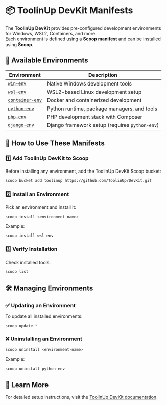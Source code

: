 # 📦 ToolinUp DevKit Manifests

The **ToolinUp DevKit** provides pre-configured development environments for Windows, WSL2, Containers, and more.  
Each environment is defined using a **Scoop manifest** and can be installed using **Scoop**.

## 📁 Available Environments

| Environment      | Description |
|-----------------|-------------|
| [`win-env`](../docs/win-env/README.md) | Native Windows development tools |
| [`wsl-env`](../docs/wsl-env/README.md) | WSL2-based Linux development setup |
| [`container-env`](../docs/container-env/README.md) | Docker and containerized development |
| [`python-env`](../docs/python-env/README.md) | Python runtime, package managers, and tools |
| [`php-env`](../docs/php-env/README.md) | PHP development stack with Composer |
| [`django-env`](../docs/django-env/README.md) | Django framework setup (requires `python-env`) |

## 🚀 How to Use These Manifests

### 1️⃣ **Add ToolinUp DevKit to Scoop**
Before installing any environment, add the ToolinUp DevKit Scoop bucket:
```sh
scoop bucket add toolinup https://github.com/ToolinUp/DevKit.git
```

### 2️⃣ **Install an Environment**
Pick an environment and install it:
```sh
scoop install <environment-name>
```
Example:
```sh
scoop install wsl-env
```

### 3️⃣ **Verify Installation**
Check installed tools:
```sh
scoop list
```

## 🛠 Managing Environments

### ✅ **Updating an Environment**
To update all installed environments:
```sh
scoop update *
```

### ❌ **Uninstalling an Environment**
```sh
scoop uninstall <environment-name>
```
Example:
```sh
scoop uninstall python-env
```

## 🔗 Learn More
For detailed setup instructions, visit the [ToolinUp DevKit documentation](https://www.toolinup.com).
